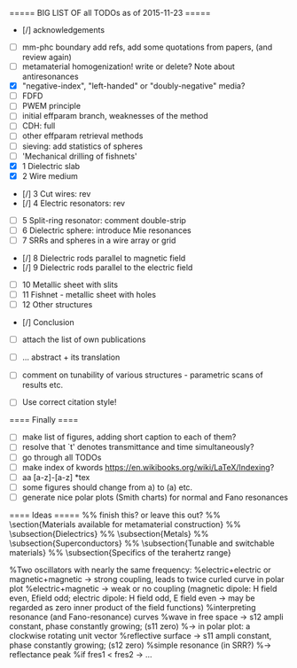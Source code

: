===== BIG LIST OF all TODOs as of 2015-11-23 =====
 * [/] acknowledgements
 * [ ] mm-phc boundary add refs, add some quotations from papers, (and review again)
 * [ ] metamaterial homogenization! write or delete? Note about antiresonances
 * [X] "negative-index", "left-handed" or "doubly-negative" media?
 * [ ] FDFD
 * [ ] PWEM principle
 * [ ] initial effparam branch, weaknesses of the method
 * [ ] CDH: full
 * [ ] other effparam retrieval methods
 * [ ] sieving: add statistics of spheres
 * [ ] 'Mechanical drilling of fishnets'
 * [X] 1	Dielectric slab
 * [X] 2	Wire medium
 * [/] 3	Cut wires: rev
 * [/] 4	Electric resonators: rev
 * [ ] 5	Split-ring resonator: comment double-strip
 * [ ] 6	Dielectric sphere: introduce Mie resonances
 * [ ] 7	SRRs and spheres in a wire array or grid
 * [/] 8	Dielectric rods parallel to magnetic field
 * [/] 9	Dielectric rods parallel to the electric field
 * [ ] 10	Metallic sheet with slits
 * [ ] 11	Fishnet - metallic sheet with holes
 * [ ] 12	Other structures
 * [/] Conclusion
 * [ ] attach the list of own publications
 * [ ] ... abstract + its translation
 * [ ] comment on tunability of various structures - parametric scans of results etc.
 * [ ] Use correct citation style!


==== Finally ====
 * [ ] make list of figures, adding short caption to each of them?
 * [ ] resolve that `t' denotes transmittance and time simultaneously?
 * [ ] go through all TODOs 
 * [ ] make index of kwords https://en.wikibooks.org/wiki/LaTeX/Indexing?
 * [ ] aa [a-z]-[a-z] *tex
 * [ ] some figures should change from a)  to  (a) etc.
 * [ ] generate nice polar plots (Smith charts) for normal and Fano resonances

==== Ideas =====
%% finish this? or leave this out?
%%      \section{Materials available for metamaterial construction}
%%      \subsection{Dielectrics}
%%      \subsection{Metals}
%%      \subsection{Superconductors}
%%      \subsection{Tunable and switchable materials}
%%      \subsection{Specifics of the terahertz range}

%Two oscillators with nearly the same frequency:
%electric+electric or magnetic+magnetic → strong coupling, leads to twice curled curve in polar plot
%electric+magnetic → weak or no coupling (magnetic dipole: H field even, Efield odd; electric dipole: H field odd, E field even → may be regarded as zero inner product of the field functions)
%interpreting resonance (and Fano-resonance) curves
	%wave in free space → s12 ampli constant, phase constantly growing; (s11 zero)
	%→  in polar plot: a clockwise rotating unit vector
	%reflective surface → s11 ampli constant, phase constantly growing; (s12 zero)
	%simple resonance (in SRR?) 
	%→  reflectance peak
	%if fres1 < fres2 → …

